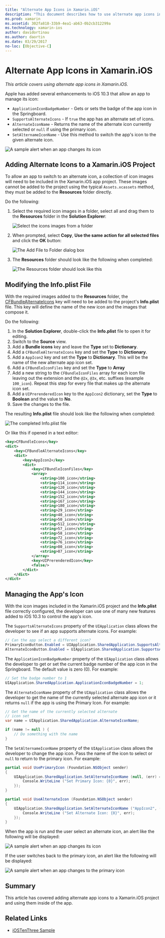 ```yaml
---
title: "Alternate App Icons in Xamarin.iOS"
description: "This document describes how to use alternate app icons in Xamarin.iOS. It discusses how to add these icons to a Xamarin.iOS project, how to modify the Info.plist file, and how to manage the app's icon programmatically."
ms.prod: xamarin
ms.assetid: 302fa818-33b9-4ea1-ab63-0b2cb312299a
ms.technology: xamarin-ios
author: davidortinau
ms.author: daortin
ms.date: 03/29/2017
no-loc: [Objective-C]
---
```


# Alternate App Icons in Xamarin.iOS

_This article covers using alternate app icons in Xamarin.iOS._

Apple has added several enhancements to iOS 10.3 that allow an app to manage its icon:

- `ApplicationIconBadgeNumber` - Gets or sets the badge of the app icon in the Springboard.
- `SupportsAlternateIcons` - If `true` the app has an alternate set of icons.
- `AlternateIconName` - Returns the name of the alternate icon currently selected or `null` if using the primary icon.
- `SetAlternameIconName` - Use this method to switch the app's icon to the given alternate icon.

![A sample alert when an app changes its icon](alternate-app-icons-images/icons04.png)

<a name="Adding-Alternate-Icons"></a>

## Adding Alternate Icons to a Xamarin.iOS Project

To allow an app to switch to an alternate icon, a collection of icon images will need to be included in the Xamarin.iOS app project. These images cannot be added to the project using the typical `Assets.xcassets` method, they must be added to the **Resources** folder directly.

Do the following:

1. Select the required icon images in a folder, select all and drag them to the **Resources** folder in the **Solution Explorer**:

    ![Select the icons images from a folder](alternate-app-icons-images/icons00.png)

2. When prompted, select **Copy**, **Use the same action for all selected files** and click the **OK** button:

    ![The Add File to Folder dialog box](alternate-app-icons-images/icons02.png)

3. The **Resources** folder should look like the following when completed:

    ![The Resources folder should look like this](alternate-app-icons-images/icons01.png)

<a name="Modifying-the-Info.plist-File"></a>

## Modifying the Info.plist File

With the required images added to the **Resources** folder, the [CFBundleAlternateIcons](https://developer.apple.com/library/content/documentation/General/Reference/InfoPlistKeyReference/Articles/CoreFoundationKeys.html#//apple_ref/doc/uid/TP40009249-SW13) key will need to be added to the project's **Info.plist** file. This key will define the name of the new icon and the images that compose it.

Do the following:

1. In the **Solution Explorer**, double-click the **Info.plist** file to open it for editing.
2. Switch to the **Source** view.
3. Add a **Bundle icons** key and leave the **Type** set to **Dictionary**.
4. Add a `CFBundleAlternateIcons` key and set the **Type** to **Dictionary**.
5. Add a `AppIcon2` key and set the **Type** to **Dictionary**. This will be the name of the new alternate app icon set.
6. Add a `CFBundleIconFiles` key and set the **Type** to **Array**
7. Add a new string to the `CFBundleIconFiles` array for each icon file leaving out the extension and the `@2x`, `@3x`, etc. suffixes (example `100_icon`). Repeat this step for every file that makes up the alternate icon set.
8. Add a `UIPrerenderedIcon` key to the `AppIcon2` dictionary, set the **Type** to **Boolean** and the value to **No**.
9. Save the changes to the file.

The resulting **Info.plist** file should look like the following when completed:

![The completed Info.plist file](alternate-app-icons-images/icons03.png)

Or like this if opened in a text editor:

```xml
<key>CFBundleIcons</key>
<dict>
    <key>CFBundleAlternateIcons</key>
    <dict>
        <key>AppIcon2</key>
        <dict>
            <key>CFBundleIconFiles</key>
            <array>
                <string>100_icon</string>
                <string>114_icon</string>
                <string>120_icon</string>
                <string>144_icon</string>
                <string>152_icon</string>
                <string>167_icon</string>
                <string>180_icon</string>
                <string>29_icon</string>
                <string>40_icon</string>
                <string>50_icon</string>
                <string>512_icon</string>
                <string>57_icon</string>
                <string>58_icon</string>
                <string>72_icon</string>
                <string>76_icon</string>
                <string>80_icon</string>
                <string>87_icon</string>
            </array>
            <key>UIPrerenderedIcon</key>
            <false/>
        </dict>
    </dict>
</dict>
```

<a name="Managing-the-Apps-Icon"></a>

## Managing the App's Icon 

With the icon images included in the Xamarin.iOS project and the **Info.plist** file correctly configured, the developer can use one of many new features added to iOS 10.3 to control the app's icon.

The `SupportsAlternateIcons` property of the `UIApplication` class allows the developer to see if an app supports alternate icons. For example:

```csharp
// Can the app select a different icon?
PrimaryIconButton.Enabled = UIApplication.SharedApplication.SupportsAlternateIcons;
AlternateIconButton.Enabled = UIApplication.SharedApplication.SupportsAlternateIcons;
```

The `ApplicationIconBadgeNumber` property of the `UIApplication` class allows the developer to get or set the current badge number of the app icon in the Springboard. The default value is zero (0). For example:

```csharp
// Set the badge number to 1
UIApplication.SharedApplication.ApplicationIconBadgeNumber = 1;
```

The `AlternateIconName` property of the `UIApplication` class allows the developer to get the name of the currently selected alternate app icon or it returns `null` if the app is using the Primary Icon. For example:

```csharp
// Get the name of the currently selected alternate
// icon set
var name = UIApplication.SharedApplication.AlternateIconName;

if (name != null ) {
    // Do something with the name
}
```

The `SetAlternameIconName` property of the `UIApplication` class allows the developer to change the app icon. Pass the name of the icon to select or `null` to return to the primary icon. For example:

```csharp
partial void UsePrimaryIcon (Foundation.NSObject sender)
{
    UIApplication.SharedApplication.SetAlternateIconName (null, (err) => {
        Console.WriteLine ("Set Primary Icon: {0}", err);
    });
}

partial void UseAlternateIcon (Foundation.NSObject sender)
{
    UIApplication.SharedApplication.SetAlternateIconName ("AppIcon2", (err) => {
        Console.WriteLine ("Set Alternate Icon: {0}", err);
    });
}
```

When the app is run and the user select an alternate icon, an alert like the following will be displayed:

![A sample alert when an app changes its icon](alternate-app-icons-images/icons04.png)

If the user switches back to the primary icon, an alert like the following will be displayed:

![A sample alert when an app changes to the primary icon](alternate-app-icons-images/icons05.png)

<a name="Summary"></a>

## Summary

This article has covered adding alternate app icons to a Xamarin.iOS project and using them inside of the app.

## Related Links

- [iOSTenThree Sample](/samples/xamarin/ios-samples/ios10-iostenthree/)